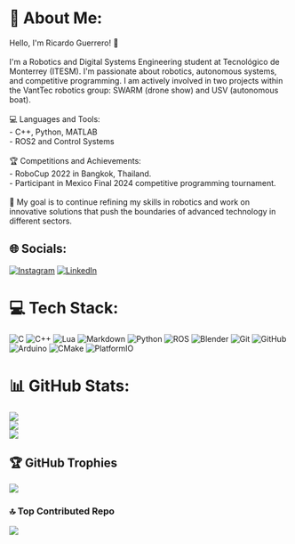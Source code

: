 # 💫 About Me:
Hello, I'm Ricardo Guerrero! 👋<br><br>I'm a Robotics and Digital Systems Engineering student at Tecnológico de Monterrey (ITESM). I'm passionate about robotics, autonomous systems, and competitive programming. I am actively involved in two projects within the VantTec robotics group: SWARM (drone show) and USV (autonomous boat).<br><br>💻 Languages and Tools:<br>- C++, Python, MATLAB<br>- ROS2 and Control Systems<br><br>🏆 Competitions and Achievements:<br>- RoboCup 2022 in Bangkok, Thailand.<br>- Participant in Mexico Final 2024 competitive programming tournament.<br><br>🌱 My goal is to continue refining my skills in robotics and work on innovative solutions that push the boundaries of advanced technology in different sectors.


## 🌐 Socials:
[![Instagram](https://img.shields.io/badge/Instagram-%23E4405F.svg?logo=Instagram&logoColor=white)](https://www.instagram.com/richy_hello/) [![LinkedIn](https://img.shields.io/badge/LinkedIn-%230077B5.svg?logo=linkedin&logoColor=white)](https://www.linkedin.com/in/jesus-guerreros/) 

# 💻 Tech Stack:
![C](https://img.shields.io/badge/c-%2300599C.svg?style=for-the-badge&logo=c&logoColor=white) ![C++](https://img.shields.io/badge/c++-%2300599C.svg?style=for-the-badge&logo=c%2B%2B&logoColor=white) ![Lua](https://img.shields.io/badge/lua-%232C2D72.svg?style=for-the-badge&logo=lua&logoColor=white) ![Markdown](https://img.shields.io/badge/markdown-%23000000.svg?style=for-the-badge&logo=markdown&logoColor=white) ![Python](https://img.shields.io/badge/python-3670A0?style=for-the-badge&logo=python&logoColor=ffdd54) ![ROS](https://img.shields.io/badge/ros-%230A0FF9.svg?style=for-the-badge&logo=ros&logoColor=white) ![Blender](https://img.shields.io/badge/blender-%23F5792A.svg?style=for-the-badge&logo=blender&logoColor=white) ![Git](https://img.shields.io/badge/git-%23F05033.svg?style=for-the-badge&logo=git&logoColor=white) ![GitHub](https://img.shields.io/badge/github-%23121011.svg?style=for-the-badge&logo=github&logoColor=white) ![Arduino](https://img.shields.io/badge/-Arduino-00979D?style=for-the-badge&logo=Arduino&logoColor=white) ![CMake](https://img.shields.io/badge/CMake-%23008FBA.svg?style=for-the-badge&logo=cmake&logoColor=white) ![PlatformIO](https://img.shields.io/badge/PlatformIO-%23222.svg?style=for-the-badge&logo=platformio&logoColor=%23f5822a)
# 📊 GitHub Stats:
![](https://github-readme-stats.vercel.app/api?username=richy-gs&theme=dark&hide_border=false&include_all_commits=false&count_private=false)<br/>
![](https://github-readme-streak-stats.herokuapp.com/?user=richy-gs&theme=dark&hide_border=false)<br/>
![](https://github-readme-stats.vercel.app/api/top-langs/?username=richy-gs&theme=dark&hide_border=false&include_all_commits=false&count_private=false&layout=compact)

## 🏆 GitHub Trophies
![](https://github-profile-trophy.vercel.app/?username=richy-gs&theme=radical&no-frame=false&no-bg=true&margin-w=4)

### 🔝 Top Contributed Repo
![](https://github-contributor-stats.vercel.app/api?username=richy-gs&limit=5&theme=dark&combine_all_yearly_contributions=true)

<!-- Proudly created with GPRM ( https://gprm.itsvg.in ) -->
